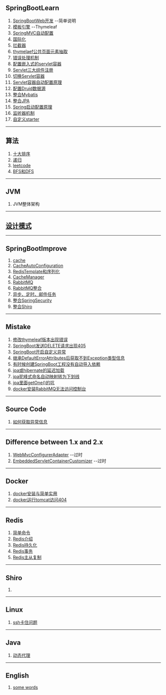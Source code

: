 ## SpringBootLearn
  1. [SpringBootWeb开发](SpringBootWeb开发)  --简单说明
  2. [模板引擎](模板引擎)	--Thymeleaf
  3. [SpringMVC自动配置](SpringMVC自动配置)
  4. [国际化](国际化)
  5. [拦截器](拦截器)
  6. [thymelaef公共页面元素抽取](thymelaef公共页面元素抽取)
  7. [错误处理机制](错误处理机制)
  8. [配置嵌入式的servlet容器](配置嵌入式的servlet容器)
  9. [Servlet三大组件注册](Servlet三大组件注册)
  10. [切换Servlet容器](切换Servlet容器)
  11. [Servlet容器自动配置原理](Servlet容器自动配置原理)
  12. [配置Druid数据源](配置Druid数据源)
  12. [整合Mybatis](整合Mybatis)
  13. [整合JPA](整合JPA)
  14. [Spring启动配置原理](Spring启动配置原理)
  15. [监听器机制](监听器机制)
  16. [自定义starter](自定义starter)



----

## 算法
  1. [十大排序](十大排序)
  2. [递归](递归)
  3. [leetcode](leetcode)
  4. [BFS和DFS](BFS和DFS) 


----

## JVM
  1. JVM整体架构

----

## [设计模式](设计模式)

----

## SpringBootImprove
  1. [cache](cache) 
  2. [CacheAutoConfiguration](CacheAutoConfiguration)
  3. [RedisTemplate和序列化](RedisTemplate和序列化)
  4. [CacheManager](CacheManager)
  5. [RabbitMQ](RabbitMQ)
  6. [RabbitMQ整合](RabbitMQ整合)
  7. [异步、定时、邮件任务](异步、定时、邮件任务)
  8. [整合SpringSecurity](整合SpringSecurity)
  9. [整合Shiro](整合Shiro)

----
## Mistake
  1. [修改thymeleaf版本出现错误](修改thymeleaf版本出现错误) 
  2. [SpringBoot发送DELETE请求出现405](SpringBoot发送DELETE请求出现405) 
  3. [SpringBoot开启自定义异常](SpringBoot开启自定义异常)
  4. [继承DefaultErrorAttributes后获取不到Exception类型信息](继承DefaultErrorAttributes后获取不到Exception类型信息) 
  5. [有时候创建SpringBoot工程没有自动导入依赖](有时候创建SpringBOot工程没有自动导入依赖)
  6. [jpa或hibernate的延迟加载](jpa或hibernate的延迟加载)
  7. [jpa驼峰式命名自动映射转为下划线](jpa驼峰式命名自动映射转为下划线)
  8. [jpa里面getOne()的坑](jpa里面getOne)  
  9. [docker安装RabbitMQ无法访问控制台](docker安装RabbitMQ无法访问控制台)

----


## Source Code
  1. [如何获取异常信息](如何获取异常信息)



----


## Difference between 1.x and 2.x
  1. [WebMvcConfigurerAdapter](WebMvcConfigurerAdapter)  --过时
  2. [EmbeddedServletContainerCustomizer](EmbeddedServletContainerCustomizer)  --过时




----


## Docker  
  1. [docker安装与简单实用](docker安装与简单实用)
  2. [docker运行tomcat访问404](docker运行tomcat访问404)





----


## Redis
  1. [简单命令](简单命令)
  2. [Redis介绍](Redis介绍)
  3. [Redis持久化](Redis持久化)
  4. [Redis事务](Redis事务)
  5. [Redis主从复制](Redis主从复制)



----

## Shiro
  1. 


----

## Linux
  1. [ssh卡住问题](ssh卡住问题)



----

## Java
  1. [动态代理](动态代理)

----
## English
  1. [some words](somewords)
